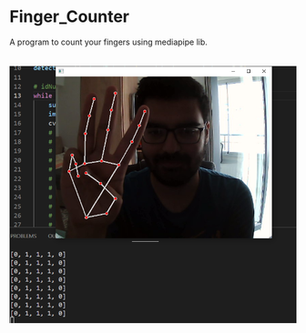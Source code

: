 # Finger_Counter
A program to count your fingers using mediapipe lib.
\
\
\
![This is how it is looks like](https://github.com/EmreAlagoz/Finger_Counter/blob/main/image.png)
